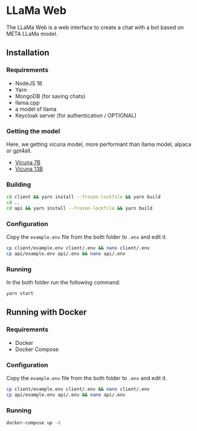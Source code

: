 # LLaMa Web

The LLaMa Web is a web interface to create a chat with a bot based on META LLaMa model.

## Installation

### Requirements

- NodeJS 18
- Yarn
- MongoDB (for saving chats)
- llama.cpp
- a model of llama
- Keycloak server (for authentication / OPTIONAL)

### Getting the model

Here, we getting vicuna model, more performant than llama model, alpaca or gpt4all.

- [Vicuna 7B](https://huggingface.co/eachadea/ggml-vicuna-7b-4bit)
- [Vicuna 13B](https://huggingface.co/eachadea/ggml-vicuna-13b-4bit)

### Building

```bash
cd client && yarn install --frozen-lockfile && yarn build
cd ..
cd api && yarn install --frozen-lockfile && yarn build
```

### Configuration

Copy the `example.env` file from the both folder to `.env` and edit it.

```bash
cp client/example.env client/.env && nano client/.env
cp api/example.env api/.env && nano api/.env
```

### Running

In the both folder run the following command:
```bash
yarn start
```

## Running with Docker

### Requirements

- Docker
- Docker Compose

### Configuration

Copy the `example.env` file from the both folder to `.env` and edit it.

```bash
cp client/example.env client/.env && nano client/.env
cp api/example.env api/.env && nano api/.env
```

### Running

```bash
docker-compose up -d
```
